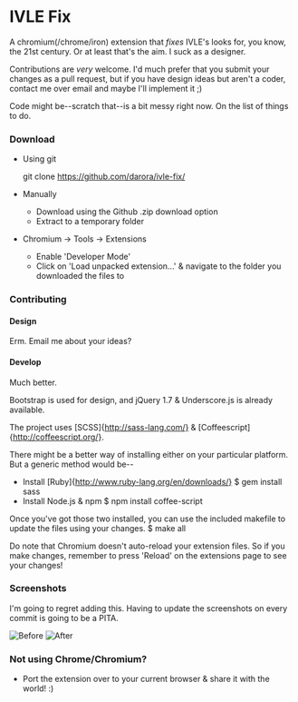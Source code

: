 # IVLE Fix

A chromium(/chrome/iron) extension that _fixes_ IVLE's looks for, you know, the 21st century.
Or at least that's the aim. I suck as a designer.

Contributions are _very_ welcome. I'd much prefer that you submit your changes as a pull request, but if you have design ideas but aren't a coder, contact me over email and maybe I'll implement it ;)

Code might be--scratch that--is a bit messy right now. On the list of things to do.

### Download

* Using git

    git clone https://github.com/darora/ivle-fix/

* Manually
    * Download using the Github .zip download option
    * Extract to a temporary folder

* Chromium -> Tools -> Extensions
    * Enable 'Developer Mode'
    * Click on 'Load unpacked extension...' & navigate to the folder you downloaded the files to

### Contributing

#### Design

Erm. Email me about your ideas?

#### Develop

Much better.

Bootstrap is used for design, and jQuery 1.7 & Underscore.js is already available.

The project uses [SCSS]{http://sass-lang.com/} & [Coffeescript]{http://coffeescript.org/}.

There might be a better way of installing either on your particular platform. But a generic method would be--

* Install [Ruby]{http://www.ruby-lang.org/en/downloads/}
    $ gem install sass
* Install Node.js & npm
    $ npm install coffee-script

Once you've got those two installed, you can use the included makefile to update the files using your changes.
    $ make all

Do note that Chromium doesn't auto-reload your extension files. So if you make changes, remember to press 'Reload' on the extensions page to see your changes!

### Screenshots

I'm going to regret adding this. Having to update the screenshots on every commit is going to be a PITA.

![Before](http://darora.github.com/ivle-fix/images/before.png)
![After](http://darora.github.com/ivle-fix/images/after.png)

### Not using Chrome/Chromium?

* Port the extension over to your current browser & share it with the world! :)